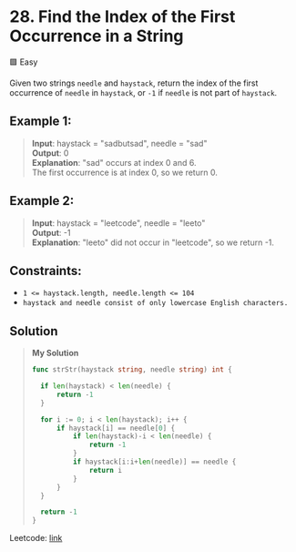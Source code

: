 # 28. Find the Index of the First Occurrence in a String
🟩 Easy

Given two strings `needle` and `haystack`, return the index of the first occurrence of `needle` in `haystack`, or `-1` if `needle` is not part of `haystack`.

## Example 1:

> **Input**: haystack = "sadbutsad", needle = "sad" \
> **Output**: 0 \
> **Explanation**: "sad" occurs at index 0 and 6. \
The first occurrence is at index 0, so we return 0.

## Example 2:

> **Input**: haystack = "leetcode", needle = "leeto" \
> **Output**: -1 \
> **Explanation**: "leeto" did not occur in "leetcode", so we return -1.
 

## Constraints:

* `1 <= haystack.length, needle.length <= 104`
* `haystack and needle consist of only lowercase English characters.`

## Solution
> **My Solution**
> ```go
> func strStr(haystack string, needle string) int {
> 
> 	if len(haystack) < len(needle) {
> 		return -1
> 	}
> 
> 	for i := 0; i < len(haystack); i++ {
> 		if haystack[i] == needle[0] {
> 			if len(haystack)-i < len(needle) {
> 				return -1
> 			}
> 			if haystack[i:i+len(needle)] == needle {
> 				return i
> 			}
> 		}
> 	}
> 
> 	return -1
> }
> ```

Leetcode: [link](https://leetcode.com/problems/find-the-index-of-the-first-occurrence-in-a-string/description/)